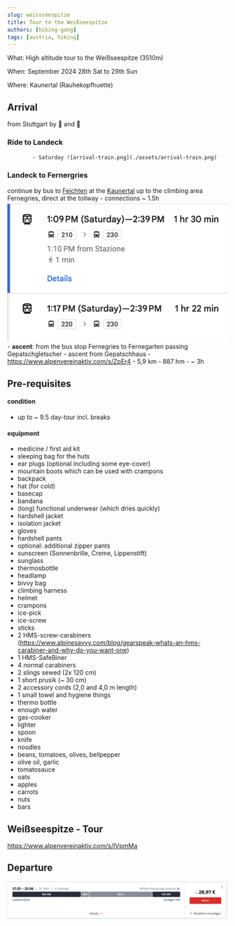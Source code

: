 ```yaml
---
slug: weissseespitze
title: Tour to the Weißseespitze
authors: [hiking-gang]
tags: [austria, hiking]
---
```


What:
High altitude tour to the Weißseespitze (3510m)

When:
September 2024
28th Sat to 29th Sun

Where:
Kaunertal (Rauhekopfhuette)

## Arrival 

from Stuttgart by 🚝 and 🚌

### Ride to Landeck
			- Saturday ![arrival-train.png](./assets/arrival-train.png)
### Landeck to Fernergries

continue by bus to [Feichten](https://www.kaunertal.com/de/Ihr-Kaunertal/Orte-Sehenswuerdigkeiten/Kaunertal-Feichten) at the [Kaunertal](https://www.kaunertal.com/de) up to the climbing area Fernegries, direct at the tollway
			- connections ~ 1.5h ![arrival-bus.png](./assets/arrival-bus.png)
	- **ascent**: from the bus stop Fernegries to Fernegarten passing Gepatschgletscher
	- ascent from Gepatschhaus
		- https://www.alpenvereinaktiv.com/s/ZpEr4
		- 5,9 km
		- 887 hm
		- ~ 3h

## Pre-requisites

#### condition
- up to ~ 9.5 day-tour incl. breaks

#### equipment
- medicine / first aid kit
- sleeping bag for the huts
- ear plugs (optional including some eye-cover)
- mountain boots which can be used with crampons
- backpack
- hat (for cold)
- basecap
- bandana
- (long) functional underwear (which dries quickly)
- hardshell jacket
- isolation jacket
- gloves
- hardshell pants
- optional: additional zipper pants
- sunscreen (Sonnenbrille, Creme, Lippenstift)
- sunglass
- thermosbottle
- headlamp
- bivvy bag
- climbing harness
- helmet
- crampons
- ice-pick
- ice-screw
- sticks
- 2 HMS-screw-carabiners (https://www.alpinesavvy.com/blog/gearspeak-whats-an-hms-carabiner-and-why-do-you-want-one)
- 1 HMS-SafeBiner
- 4 normal carabiners
- 2 slings sewed (2x 120 cm)
- 1 short prusik (~ 30 cm)
- 2 accessory cords (2,0 and 4,0 m length)
- 1 small towel and hygiene things
- thermo bottle
- enough water
- gas-cooker
- lighter
- spoon
- knife
- noodles
- beans, tomatoes, olives, bellpepper
- olive oil, garlic
- tomatosauce
- oats
- apples
- carrots
- nuts
- bars

## Weißseespitze - Tour
https://www.alpenvereinaktiv.com/s/IVpmMa

## Departure
![departure-train.png](./assets/departure-train.png)


